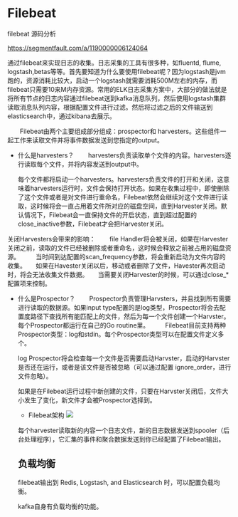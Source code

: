 # Filebeat

filebeat 源码分析

https://segmentfault.com/a/1190000006124064


通过filebeat来实现日志的收集。日志采集的工具有很多种，如fluentd, flume, logstash,betas等等。首先要知道为什么要使用filebeat呢？因为logstash是jvm跑的，资源消耗比较大，启动一个logstash就需要消耗500M左右的内存，而filebeat只需要10来M内存资源。常用的ELK日志采集方案中，大部分的做法就是将所有节点的日志内容通过filebeat送到kafka消息队列，然后使用logstash集群读取消息队列内容，根据配置文件进行过滤。然后将过滤之后的文件输送到elasticsearch中，通过kibana去展示。

　　Filebeat由两个主要组成部分组成：prospector和 harvesters。这些组件一起工作来读取文件并将事件数据发送到您指定的output。
- 什么是harvesters？
　　harvesters负责读取单个文件的内容。harvesters逐行读取每个文件，并将内容发送到output中。
  
  每个文件都将启动一个harvesters。harvesters负责文件的打开和关闭，这意味着harvesters运行时，文件会保持打开状态。如果在收集过程中，即使删除了这个文件或者是对文件进行重命名，Filebeat依然会继续对这个文件进行读取，这时候将会一直占用着文件所对应的磁盘空间，直到Harvester关闭。默认情况下，Filebeat会一直保持文件的开启状态，直到超过配置的close_inactive参数，Filebeat才会把Harvester关闭。

关闭Harvesters会带来的影响：
　　file Handler将会被关闭，如果在Harvester关闭之前，读取的文件已经被删除或者重命名，这时候会释放之前被占用的磁盘资源。
　　
  当时间到达配置的scan_frequency参数，将会重新启动为文件内容的收集。
　
 如果在Havester关闭以后，移动或者删除了文件，Havester再次启动时，将会无法收集文件数据。
　
 当需要关闭Harvester的时候，可以通过close_*配置项来控制。

- 什么是Prospector？
　　Prospector负责管理Harvsters，并且找到所有需要进行读取的数据源。如果input type配置的是log类型，Prospector将会去配置度路径下查找所有能匹配上的文件，然后为每一个文件创建一个Harvster。每个Prospector都运行在自己的Go routine里。
　　
  Filebeat目前支持两种Prospector类型：log和stdin。每个Prospector类型可以在配置文件定义多个。
  
  log Prospector将会检查每一个文件是否需要启动Harvster，启动的Harvster是否还在运行，或者是该文件是否被忽略（可以通过配置 ignore_order，进行文件忽略）。
  
  如果是在Filebeat运行过程中新创建的文件，只要在Harvster关闭后，文件大小发生了变化，新文件才会被Prospector选择到。
  
  
  - Filebeat架构
  ![](https://img2018.cnblogs.com/blog/1251723/201907/1251723-20190702173514655-621256648.png)
  
  每个harvester读取新的内容一个日志文件，新的日志数据发送到spooler（后台处理程序），它汇集的事件和聚合数据发送到你已经配置了Filebeat输出。
  
  
  
  
  ## 负载均衡
  
  filebeat输出到 Redis, Logstash, and Elasticsearch 时，可以配置负载均衡。
  
  kafka自身有负载均衡的功能。
  
  
